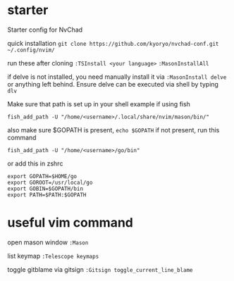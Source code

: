 # starter
Starter config for NvChad

quick installation
`git clone https://github.com/kyoryo/nvchad-conf.git ~/.config/nvim/`

run these after cloning
`:TSInstall <your language>`
`:MasonInstallAll`

if delve is not installed, you need manually install it via
`:MasonInstall delve` or anything left behind. Ensure delve can be executed via shell by typing `dlv`

Make sure that path is set up in your shell
example if using fish
```
fish_add_path -U "/home/<username>/.local/share/nvim/mason/bin/"
```

also make sure $GOPATH is present,
`echo $GOPATH`
if not present, run this command
```
fish_add_path -U "/home/<username>/go/bin"
```
or add this in zshrc
```
export GOPATH=$HOME/go
export GOROOT=/usr/local/go
export GOBIN=$GOPATH/bin
export PATH=$PATH:$GOPATH
```

# useful vim command
open mason window
`:Mason`

list keymap
`:Telescope keymaps`

toggle gitblame via gitsign
`:Gitsign toggle_current_line_blame`
